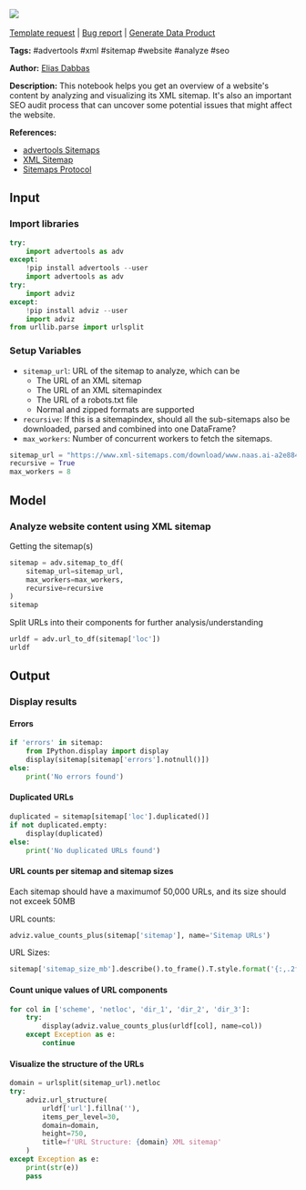 <a href="https://app.naas.ai/user-redirect/naas/downloader?url=https://raw.githubusercontent.com/jupyter-naas/awesome-notebooks/master/Advertools/Advertools_Analyze_website_content_using_XML_sitemap.ipynb" target="_parent"><img src="https://naasai-public.s3.eu-west-3.amazonaws.com/open_in_naas.svg"/></a><br><br><a href="https://github.com/jupyter-naas/awesome-notebooks/issues/new?assignees=&labels=&template=template-request.md&title=Tool+-+Action+of+the+notebook+">Template request</a> | <a href="https://github.com/jupyter-naas/awesome-notebooks/issues/new?assignees=&labels=bug&template=bug_report.md&title=Advertools+-+Analyze+website+content+using+XML+sitemap:+Error+short+description">Bug report</a> | <a href="https://app.naas.ai/user-redirect/naas/downloader?url=https://raw.githubusercontent.com/jupyter-naas/awesome-notebooks/master/Naas/Naas_Start_data_product.ipynb" target="_parent">Generate Data Product</a>

**Tags:** #advertools #xml #sitemap #website #analyze #seo

**Author:** [Elias Dabbas](https://www.linkedin.com/in/eliasdabbas/)

**Description:** This notebook helps you get an overview of a website's content by analyzing and visualizing its XML sitemap. It's also an important SEO audit process that can uncover some potential issues that might affect the website.

**References:**
- [advertools Sitemaps](https://advertools.readthedocs.io/en/master/advertools.sitemaps.html)
- [XML Sitemap](https://www.xml-sitemaps.com/)
- [Sitemaps Protocol](https://www.sitemaps.org/)

## Input

### Import libraries


```python
try:
    import advertools as adv
except:
    !pip install advertools --user
    import advertools as adv
try:
    import adviz
except:
    !pip install adviz --user
    import adviz
from urllib.parse import urlsplit
```

### Setup Variables
- `sitemap_url`: URL of the sitemap to analyze, which can be
    * The URL of an XML sitemap
    * The URL of an XML sitemapindex
    * The URL of a robots.txt file
    * Normal and zipped formats are supported
- `recursive`: If this is a sitemapindex, should all the sub-sitemaps also be  downloaded, parsed and combined into one DataFrame?
- `max_workers`: Number of concurrent workers to fetch the sitemaps.


```python
sitemap_url = "https://www.xml-sitemaps.com/download/www.naas.ai-a2e8849ba/sitemap.xml?view=1"
recursive = True
max_workers = 8
```

## Model

### Analyze website content using XML sitemap
Getting the sitemap(s)


```python
sitemap = adv.sitemap_to_df(
    sitemap_url=sitemap_url,
    max_workers=max_workers,
    recursive=recursive
)
sitemap
```

Split URLs into their components for further analysis/understanding


```python
urldf = adv.url_to_df(sitemap['loc'])
urldf
```

## Output

### Display results

#### Errors


```python
if 'errors' in sitemap:
    from IPython.display import display
    display(sitemap[sitemap['errors'].notnull()])
else:
    print('No errors found')
```

#### Duplicated URLs


```python
duplicated = sitemap[sitemap['loc'].duplicated()]
if not duplicated.empty:
    display(duplicated)
else:
    print('No duplicated URLs found')
```

#### URL counts per sitemap and sitemap sizes

Each sitemap should have a maximumof 50,000 URLs, and its size should not exceek 50MB

URL counts:


```python
adviz.value_counts_plus(sitemap['sitemap'], name='Sitemap URLs')
```

URL Sizes:


```python
sitemap['sitemap_size_mb'].describe().to_frame().T.style.format('{:,.2f}')
```

#### Count unique values of URL components


```python
for col in ['scheme', 'netloc', 'dir_1', 'dir_2', 'dir_3']:
    try:
        display(adviz.value_counts_plus(urldf[col], name=col))
    except Exception as e:
        continue
```

#### Visualize the structure of the URLs


```python
domain = urlsplit(sitemap_url).netloc
try:
    adviz.url_structure(
        urldf['url'].fillna(''),
        items_per_level=30,
        domain=domain,
        height=750,
        title=f'URL Structure: {domain} XML sitemap'
    )
except Exception as e:
    print(str(e))
    pass
```
